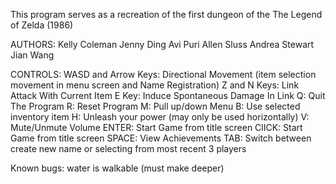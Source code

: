 This program serves as a recreation of the first dungeon of the The Legend of Zelda (1986)

AUTHORS:
Kelly Coleman
Jenny Ding
Avi Puri
Allen Sluss
Andrea Stewart
Jian Wang

CONTROLS:
	WASD and Arrow Keys: Directional Movement (item selection movement in menu screen and Name Registration)
	Z and N Keys: Link Attack With Current Item
	E Key: Induce Spontaneous Damage In Link
	Q: Quit The Program
	R: Reset Program
	M: Pull up/down Menu
	B: Use selected inventory item
	H: Unleash your power (may only be used horizontally)
	V: Mute/Unmute Volume
	ENTER: Start Game from title screen
	ClICK: Start Game from title screen
	SPACE: View Achievements
	TAB: Switch between create new name or selecting from most recent 3 players

Known bugs:
water is walkable (must make deeper)

